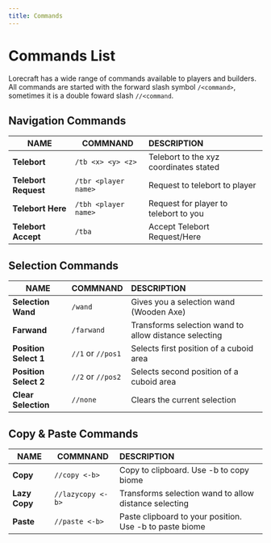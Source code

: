 ```yaml
---
title: Commands
---
```


# Commands List

Lorecraft has a wide range of commands available to players and builders. All commands are started with the forward slash symbol `/<command>`, sometimes it is a double foward slash `//<command`.

## Navigation Commands

| NAME                 | COMMNAND             | DESCRIPTION                            |
| -------------------- | -------------------- | :------------------------------------- |
| **Telebort**         | `/tb <x> <y> <z>`    | Telebort to the xyz coordinates stated |
| **Telebort Request** | `/tbr <player name>` | Request to telebort to player          |
| **Telebort Here**    | `/tbh <player name>` | Request for player to telebort to you  |
| **Telebort Accept**  | `/tba`               | Accept Telebort Request/Here           |

## Selection Commands

| NAME                  | COMMNAND          | DESCRIPTION                                           |
| --------------------- | ----------------- | :---------------------------------------------------- |
| **Selection Wand**    | `/wand`           | Gives you a selection wand (Wooden Axe)               |
| **Farwand**           | `/farwand`        | Transforms selection wand to allow distance selecting |
| **Position Select 1** | `//1` or `//pos1` | Selects first position of a cuboid area               |
| **Position Select 2** | `//2` or `//pos2` | Selects second position of a cuboid area              |
| **Clear Selection**   | `//none`          | Clears the current selection                          |

## Copy & Paste Commands

| NAME          | COMMNAND          | DESCRIPTION                                             |
| ------------- | ----------------- | :------------------------------------------------------ |
| **Copy**      | `//copy <-b>`     | Copy to clipboard. Use -b to copy biome                 |
| **Lazy Copy** | `//lazycopy <-b>` | Transforms selection wand to allow distance selecting   |
| **Paste**     | `//paste <-b>`    | Paste clipboard to your position. Use -b to paste biome |
